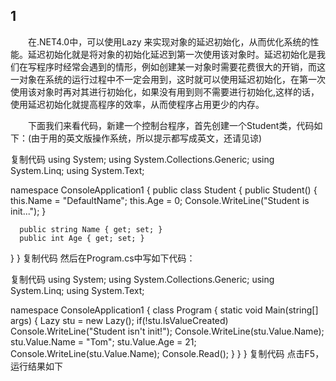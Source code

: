 






## 1
　　在.NET4.0中，可以使用Lazy<T> 来实现对象的延迟初始化，从而优化系统的性能。延迟初始化就是将对象的初始化延迟到第一次使用该对象时。延迟初始化是我们在写程序时经常会遇到的情形，例如创建某一对象时需要花费很大的开销，而这一对象在系统的运行过程中不一定会用到，这时就可以使用延迟初始化，在第一次使用该对象时再对其进行初始化，如果没有用到则不需要进行初始化,这样的话，使用延迟初始化就提高程序的效率，从而使程序占用更少的内存。

　　下面我们来看代码，新建一个控制台程序，首先创建一个Student类，代码如下：(由于用的英文版操作系统，所以提示都写成英文，还请见谅)

复制代码
using System;
using System.Collections.Generic;
using System.Linq;
using System.Text;

namespace ConsoleApplication1
{
   public class Student
   {
      public Student()
      {
         this.Name = "DefaultName";
         this.Age = 0;
         Console.WriteLine("Student is init...");
      }

      public string Name { get; set; }
      public int Age { get; set; }
   }
}
复制代码
然后在Program.cs中写如下代码：

复制代码
using System;
using System.Collections.Generic;
using System.Linq;
using System.Text;

namespace ConsoleApplication1
{
   class Program
   {
      static void Main(string[] args)
      {
         Lazy<Student> stu = new Lazy<Student>();
         if(!stu.IsValueCreated)
            Console.WriteLine("Student isn't init!");
         Console.WriteLine(stu.Value.Name);
         stu.Value.Name = "Tom";
         stu.Value.Age = 21;
         Console.WriteLine(stu.Value.Name);
         Console.Read();
      }
   }
}
复制代码
点击F5，运行结果如下